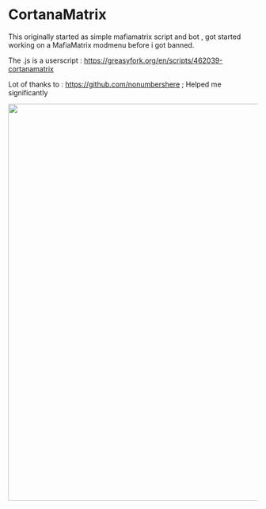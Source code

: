 # CortanaMatrix
This originally started as simple mafiamatrix script and bot , got started working on a MafiaMatrix modmenu before i got banned. 

The .js is a userscript : https://greasyfork.org/en/scripts/462039-cortanamatrix
 
 Lot of thanks to : https://github.com/nonumbershere  ; Helped me significantly 
 
 
  
 
 
 
 
 
 <img src="https://i.imgur.com/2eeYSwz.png"  width="800" height="800">
